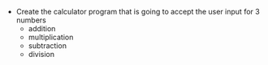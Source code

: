 -   Create the calculator program that is going to accept the user input for 3 numbers
    -   addition
    -   multiplication
    -   subtraction
    -   division
